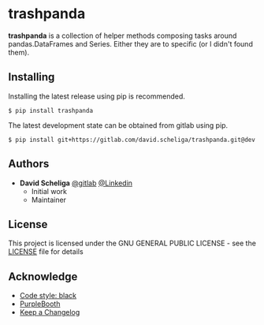 # trashpanda

**trashpanda** is a collection of helper methods composing tasks around
pandas.DataFrames and Series. Either they are to specific (or I didn't found
them).

## Installing

Installing the latest release using pip is recommended.

````shell script
$ pip install trashpanda
````

The latest development state can be obtained from gitlab using pip.

````shell script
$ pip install git+https://gitlab.com/david.scheliga/trashpanda.git@dev
````

## Authors

* **David Scheliga** 
    [@gitlab](https://gitlab.com/david.scheliga)
    [@Linkedin](https://www.linkedin.com/in/david-scheliga-576984171/)
    - Initial work
    - Maintainer

## License

This project is licensed under the GNU GENERAL PUBLIC LICENSE - see the
[LICENSE](https://gitlab.com/david.scheliga/dicthandling/blob/master/LICENSE) file for details

## Acknowledge

- [Code style: black](https://github.com/psf/black)
- [PurpleBooth](https://gist.github.com/PurpleBooth/109311bb0361f32d87a2)
- [Keep a Changelog](https://keepachangelog.com/en/1.0.0/)
